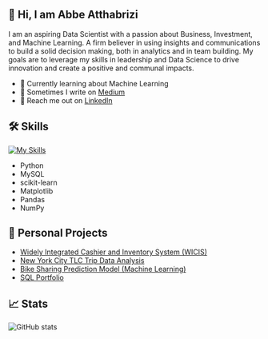 

## 🚀 Hi, I am Abbe Atthabrizi

I am an aspiring Data Scientist with a passion about Business, Investment, and Machine Learning. A firm believer in using insights and communications to build a solid decision making, both in analytics and in team building. My goals are to leverage my skills in leadership and Data Science to drive innovation and create a positive and communal impacts.


- 🤖 Currently learning about Machine Learning 
- 📓 Sometimes I write on [Medium](https://medium.com/@atthabrizi41)
- 🔗 Reach me out on [LinkedIn](https://www.linkedin.com/in/atthabrizi/)


## 🛠️ Skills
[![My Skills](https://skillicons.dev/icons?i=py,sklearn,mysql)](https://skillicons.dev)

- Python
- MySQL
- scikit-learn
- Matplotlib
- Pandas
- NumPy


## 🌠 Personal Projects
- [Widely Integrated Cashier and Inventory System (WICIS)](https://github.com/atthabrizi/WICIS-CRUD-System) 
- [New York City TLC Trip Data Analysis](https://github.com/atthabrizi/nyc-tlc-trip-analysis) 
- [Bike Sharing Prediction Model (Machine Learning)](https://github.com/atthabrizi/bike-demand-prediction-model) 
- [SQL Portfolio](https://github.com/atthabrizi/sql)

## 📈 Stats
![GitHub stats](https://github-readme-stats.vercel.app/api?username=atthabrizi&theme=dark&show_icons=true)
